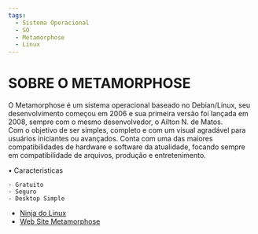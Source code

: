 ```yaml
---
tags:
  - Sistema Operacional
  - SO
  - Metamorphose
  - Linux
---
```

# SOBRE O METAMORPHOSE

O Metamorphose é um sistema operacional baseado no Debian/Linux, seu desenvolvimento começou em 2006 e sua primeira versão foi lançada em 2008, sempre com o mesmo desenvolvedor, o Ailton N. de Matos.  
Com o objetivo de ser simples, completo e com um visual agradável para usuários iniciantes ou avançados. Conta com uma das  maiores compatibilidades de hardware e software da atualidade, focando sempre em compatibilidade de arquivos, produção e entretenimento. 

• Caracteristicas

    - Gratuito
    - Seguro
    - Desktop Simple

* [Ninja do Linux](http://ninjadolinux.com.br/metamorphose-linux/)
* [Web Site Metamorphose](http://www.metamorphoselinux.net/#)